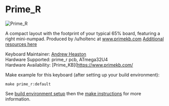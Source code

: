# Prime_R

![Prime_R](https://imgur.com/3nwvMu4)

A compact layout with the footprint of your typical 65% board, featuring a right mini-numpad. Produced by /u/holtenc at www.primekb.com
[Additional resources here](https://www.primekb.com/pages/programming)

Keyboard Maintainer:  [Andrew Heaston](https://github.com/rooski15)  
Hardware Supported:  prime_r pcb, ATmega32U4  
Hardware Availability: [Prime_KB](https://www.primekb.com/

Make example for this keyboard (after setting up your build environment):

    make prime_r:default

See [build environment setup](https://docs.qmk.fm/build_environment_setup.html) then the [make instructions](https://docs.qmk.fm/make_instructions.html) for more information.

